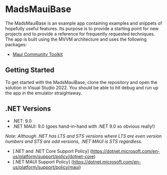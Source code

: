 # MadsMauiBase
The MadsMauiBase is an example app containing examples and snippets of hopefully useful features. Its purpose is to provide a starting point for new projects and to provide a reference for frequently requested techniques. The app is built using the MVVM architecture and uses the following packages:
- [Maui Community Toolkit](https://github.com/CommunityToolkit/Maui)

## Getting Started
To get started with the MadsMauiBase, clone the repository and open the solution in Visual Studio 2022. You should be able to hit debug and run up the app in the emulator straightaway.

## .NET Versions
- .NET: 9.0
- .NET MAUI: 9.0 (goes hand-in-hand with .NET 9.0 so obvious really!)

_Note: Although .NET has LTS and STS versions where LTS are even version numbers and STS are odd versions, .NET MAUI is STS regardless._
- [.NET and .NET Core Support Policy] (https://dotnet.microsoft.com/en-us/platform/support/policy/dotnet-core)
- [.NET MAUI Support Policy] (https://dotnet.microsoft.com/en-us/platform/support/policy/maui)